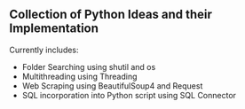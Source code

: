 ## Collection of Python Ideas and their Implementation

Currently includes:
 * Folder Searching using shutil and os
 * Multithreading using Threading
 * Web Scraping using BeautifulSoup4 and Request
 * SQL incorporation into Python script using SQL Connector
